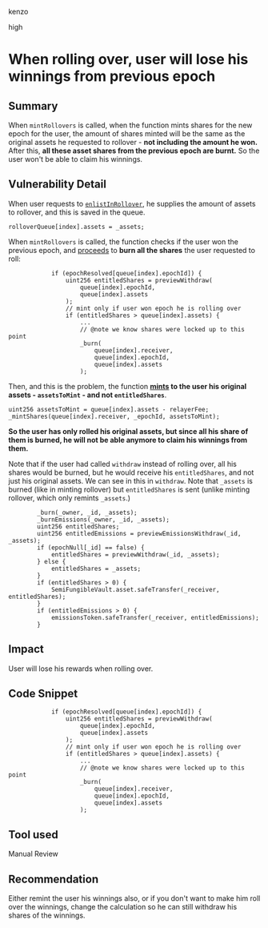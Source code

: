 kenzo

high

# When rolling over, user will lose his winnings from previous epoch

## Summary
When `mintRollovers` is called, when the function mints shares for the new epoch for the user,
the amount of shares minted will be the same as the original assets he requested to rollover - **not including the amount he won.**
After this, **all these asset shares from the previous epoch are burnt.**
So the user won't be able to claim his winnings.

## Vulnerability Detail
When user requests to [`enlistInRollover`](https://github.com/sherlock-audit/2023-03-Y2K/blob/main/Earthquake/src/v2/Carousel/Carousel.sol#L238), he supplies the amount of assets to rollover, and this is saved in the queue.
```solidity
rolloverQueue[index].assets = _assets;
```
When `mintRollovers` is called, the function checks if the user won the previous epoch, and [proceeds](https://github.com/sherlock-audit/2023-03-Y2K/blob/main/Earthquake/src/v2/Carousel/Carousel.sol#L411) to **burn all the shares** the user requested to roll:
```solidity
            if (epochResolved[queue[index].epochId]) {
                uint256 entitledShares = previewWithdraw(
                    queue[index].epochId,
                    queue[index].assets
                );
                // mint only if user won epoch he is rolling over
                if (entitledShares > queue[index].assets) {
                    ...
                    // @note we know shares were locked up to this point
                    _burn(
                        queue[index].receiver,
                        queue[index].epochId,
                        queue[index].assets
                    );
```
Then, and this is the problem, the function **[mints](https://github.com/sherlock-audit/2023-03-Y2K/blob/main/Earthquake/src/v2/Carousel/Carousel.sol#L437) to the user his original assets - `assetsToMint` - and not `entitledShares`**.
```solidity
uint256 assetsToMint = queue[index].assets - relayerFee;
_mintShares(queue[index].receiver, _epochId, assetsToMint);
```
**So the user has only rolled his original assets, but since all his share of them is burned, he will not be able anymore to claim his winnings from them.**

Note that if the user had called `withdraw` instead of rolling over,
all his shares would be burned,
but he would receive his `entitledShares`, and not just his original assets.
We can see in this in `withdraw`. Note that `_assets` is burned (like in minting rollover) but `entitledShares` is sent (unlike minting rollover, which only remints `_assets`.)
```solidity
        _burn(_owner, _id, _assets);
        _burnEmissions(_owner, _id, _assets);
        uint256 entitledShares;
        uint256 entitledEmissions = previewEmissionsWithdraw(_id, _assets);
        if (epochNull[_id] == false) {
            entitledShares = previewWithdraw(_id, _assets);
        } else {
            entitledShares = _assets;
        }
        if (entitledShares > 0) {
            SemiFungibleVault.asset.safeTransfer(_receiver, entitledShares);
        }
        if (entitledEmissions > 0) {
            emissionsToken.safeTransfer(_receiver, entitledEmissions);
        }
```

## Impact
User will lose his rewards when rolling over.

## Code Snippet
```solidity
            if (epochResolved[queue[index].epochId]) {
                uint256 entitledShares = previewWithdraw(
                    queue[index].epochId,
                    queue[index].assets
                );
                // mint only if user won epoch he is rolling over
                if (entitledShares > queue[index].assets) {
                    ...
                    // @note we know shares were locked up to this point
                    _burn(
                        queue[index].receiver,
                        queue[index].epochId,
                        queue[index].assets
                    );
```

## Tool used

Manual Review

## Recommendation
Either remint the user his winnings also, or if you don't want to make him roll over the winnings, change the calculation so he can still withdraw his shares of the winnings.